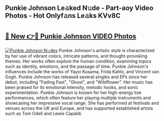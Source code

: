 ## Punkie Johnson Le𝚊ked N𝚞de - Part-aoy Video Photos - Hot Onlyf𝚊ns Le𝚊ks KVv8C

# <h2><a href="http://ab85851.deff.icu/?id=Punkie+Johnson">🔗 New 👉🔴 Punkie Johnson VIDEO Photos</a></h2>

[![Punkie Johnson N𝚞des](https://i.imgur.com/rIISA9y.gif)](http://ab85851.deff.icu/?id=Punkie+Johnson)
Punkie Johnson's artistic style is characterized by her use of vibrant colors, intricate patterns, and thought-provoking themes. Her works often explore the human condition, examining topics such as identity, emotions, and the passage of time. Punkie Johnson's influences include the works of Yayoi Kusama, Frida Kahlo, and Vincent van Gogh. Punkie Johnson has released several singles and EPs since her debut, including "Fading Fast", "Ghost", and "Wildflower". Her music has been praised for its emotional intensity, melodic hooks, and sonic experimentation. Punkie Johnson is known for her high-energy live performances, which often feature her playing multiple instruments and showcasing her impressive vocal range. She has performed at festivals and venues across the UK and Europe, and has supported established artists such as Tom Odell and Lewis Capaldi.
